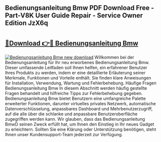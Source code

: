 ## Bedienungsanleitung Bmw PDF Download Free - Part-V8K User Guide Repair - Service Owner Edition JzX6q

# <h2><a href="http://df47ll.blite.top/?on=Bedienungsanleitung+Bmw">🔗Download 👉🔴 Bedienungsanleitung Bmw</a></h2>

[![Bedienungsanleitung Bmw new download](https://i.imgur.com/lujVjoI.png)](http://df47ll.blite.top/?on=Bedienungsanleitung+Bmw)
Willkommen bei der Bedienungsanleitung für Ihr neu erworbenes Bedienungsanleitung Bmw. Dieser umfassende Leitfaden soll Ihnen helfen, ein erfahrener Benutzer Ihres Produkts zu werden, indem er eine detaillierte Erläuterung seiner Merkmale, Funktionen und Vorteile enthält. Sie finden klare Anweisungen für Installation, Verwendung, Wartung und Fehlerbehebung. Häufige Fragen Bedienungsanleitung Bmw In diesem Abschnitt werden häufig gestellte Fragen behandelt und hilfreiche Tipps zur Fehlerbehebung gegeben. Bedienungsanleitung Bmw bietet Benutzern eine umfangreiche Palette erweiterter Funktionen, darunter virtuelles privates Netzwerk, automatische Datenverschlüsselung, anpassbares Dashboard und Mehrbenutzerzugriff, auf die alle über die schlanke und anpassbare Benutzeroberfläche zugegriffen werden kann. Wir glauben, dass das Bedienungsanleitung BmwD seinen Zweck erfüllt hat, um Ihnen den Einstieg in Ihr neues Gadget zu erleichtern. Sollten Sie eine Klärung oder Unterstützung benötigen, steht Ihnen unser Kundensupport-Team jederzeit zur Verfügung.
